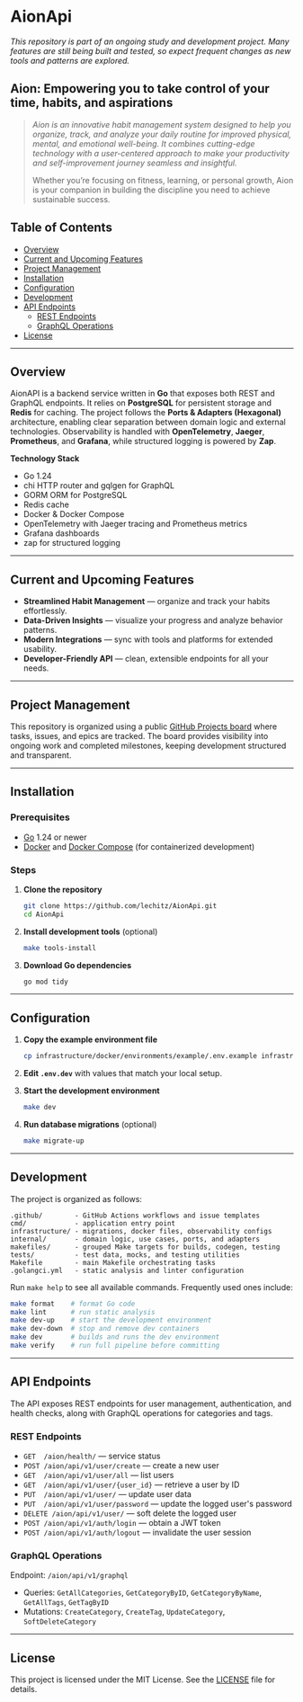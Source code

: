 # AionApi

_This repository is part of an ongoing study and development project. Many features are still being built and tested, so expect frequent changes as new tools and patterns are explored._

## Aion: Empowering you to take control of your time, habits, and aspirations

> _Aion is an innovative habit management system designed to help you organize, track, and analyze your daily routine for improved physical, mental, and emotional well-being. It combines cutting-edge technology with a user-centered approach to make your productivity and self-improvement journey seamless and insightful._
>
> Whether you’re focusing on fitness, learning, or personal growth, Aion is your companion in building the discipline you need to achieve sustainable success.

## **Table of Contents**

- [Overview](#overview)
- [Current and Upcoming Features](#current-and-upcoming-features)
- [Project Management](#project-management)
- [Installation](#installation)
- [Configuration](#configuration)
- [Development](#development)
- [API Endpoints](#api-endpoints)
    - [REST Endpoints](#rest-endpoints)
    - [GraphQL Operations](#graphql-operations)
- [License](#license)

---

## Overview

AionAPI is a backend service written in **Go** that exposes both REST and GraphQL endpoints. It relies on **PostgreSQL** for persistent storage and **Redis** for caching. The project follows the **Ports & Adapters (Hexagonal)** architecture, enabling clear separation between domain logic and external technologies. Observability is handled with **OpenTelemetry**, **Jaeger**, **Prometheus**, and **Grafana**, while structured logging is powered by **Zap**.

**Technology Stack**

- Go 1.24
- chi HTTP router and gqlgen for GraphQL
- GORM ORM for PostgreSQL
- Redis cache
- Docker & Docker Compose
- OpenTelemetry with Jaeger tracing and Prometheus metrics
- Grafana dashboards
- zap for structured logging

---

## Current and Upcoming Features

- **Streamlined Habit Management** — organize and track your habits effortlessly.
- **Data-Driven Insights** — visualize your progress and analyze behavior patterns.
- **Modern Integrations** — sync with tools and platforms for extended usability.
- **Developer-Friendly API** — clean, extensible endpoints for all your needs.

---

## Project Management

This repository is organized using a public [GitHub Projects board](https://github.com/users/lechitz/projects/1) where tasks, issues, and epics are tracked. The board provides visibility into ongoing work and completed milestones, keeping development structured and transparent.

---

## Installation

### Prerequisites

- [Go](https://go.dev/doc/install) 1.24 or newer
- [Docker](https://docs.docker.com/get-docker/) and [Docker Compose](https://docs.docker.com/compose/) (for containerized development)

### Steps

1. **Clone the repository**
   ```bash
   git clone https://github.com/lechitz/AionApi.git
   cd AionApi
   ```
2. **Install development tools** (optional)
   ```bash
   make tools-install
   ```
3. **Download Go dependencies**
   ```bash
   go mod tidy
   ```

---

## Configuration

1. **Copy the example environment file**
   ```bash
   cp infrastructure/docker/environments/example/.env.example infrastructure/docker/environments/dev/.env.dev
   ```
2. **Edit `.env.dev`** with values that match your local setup.


3. **Start the development environment**
   ```bash
   make dev
   ```
4. **Run database migrations** (optional)
   ```bash
   make migrate-up
   ```

---

## Development

The project is organized as follows:

```text
.github/        - GitHub Actions workflows and issue templates
cmd/            - application entry point
infrastructure/ - migrations, docker files, observability configs
internal/       - domain logic, use cases, ports, and adapters
makefiles/      - grouped Make targets for builds, codegen, testing
tests/          - test data, mocks, and testing utilities
Makefile        - main Makefile orchestrating tasks
.golangci.yml   - static analysis and linter configuration
```

Run `make help` to see all available commands. Frequently used ones include:

```bash
make format    # format Go code
make lint      # run static analysis
make dev-up    # start the development environment
make dev-down  # stop and remove dev containers
make dev       # builds and runs the dev environment
make verify    # run full pipeline before committing
```

---

## API Endpoints

The API exposes REST endpoints for user management, authentication, and health checks, along with GraphQL operations for categories and tags.

### REST Endpoints
- `GET  /aion/health/` — service status
- `POST /aion/api/v1/user/create` — create a new user
- `GET  /aion/api/v1/user/all` — list users
- `GET  /aion/api/v1/user/{user_id}` — retrieve a user by ID
- `PUT  /aion/api/v1/user/` — update user data
- `PUT  /aion/api/v1/user/password` — update the logged user's password
- `DELETE /aion/api/v1/user/` — soft delete the logged user
- `POST /aion/api/v1/auth/login` — obtain a JWT token
- `POST /aion/api/v1/auth/logout` — invalidate the user session

### GraphQL Operations
Endpoint: `/aion/api/v1/graphql`
- Queries: `GetAllCategories`, `GetCategoryByID`, `GetCategoryByName`, `GetAllTags`, `GetTagByID`
- Mutations: `CreateCategory`, `CreateTag`, `UpdateCategory`, `SoftDeleteCategory`

---

## License

This project is licensed under the MIT License. See the [LICENSE](LICENSE) file for details.
